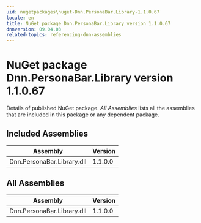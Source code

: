 ```yaml
---
uid: nugetpackages\nuget-Dnn.PersonaBar.Library-1.1.0.67
locale: en
title: NuGet package Dnn.PersonaBar.Library version 1.1.0.67
dnnversion: 09.04.03
related-topics: referencing-dnn-assemblies
---
```


# NuGet package Dnn.PersonaBar.Library version 1.1.0.67
Details of published NuGet package.
*All Assemblies* lists all the assemblies that are included in this package or any dependent package.

## Included Assemblies

|Assembly|Version|
|---|---|
|Dnn.PersonaBar.Library.dll|1.1.0.0|

## All Assemblies

|Assembly|Version|
|---|---|
|Dnn.PersonaBar.Library.dll|1.1.0.0|

